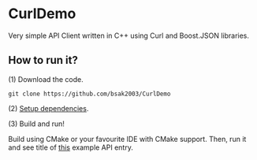 # CurlDemo

Very simple API Client written in C++ using Curl and Boost.JSON libraries. 

## How to run it? 

(1) Download the code.

``git clone https://github.com/bsak2003/CurlDemo``

(2) [Setup dependencies](requirements.md).

(3) Build and run! 

Build using CMake or your favourite IDE with CMake support. Then, run it and see title of [this](https://jsonplaceholder.typicode.com/posts/2) example API entry. 